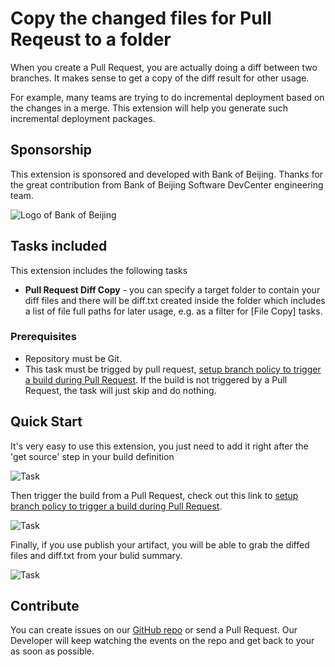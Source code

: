 # Copy the changed files for Pull Reqeust to a folder

When you create a Pull Request, you are actually doing a diff between two branches. It makes sense to get a copy of the diff result for other usage. 

For example, many teams are trying to do incremental deployment based on the changes in a merge. This extension will help you generate such incremental deployment packages.

## Sponsorship

This extension is sponsored and developed with Bank of Beijing. Thanks for the great contribution from Bank of Beijing Software DevCenter engineering team.

![Logo of Bank of Beijing](https://raw.githubusercontent.com/lean-soft/pull-request-diff-copy/master/pull-request-diff-copy/images/BOB-logo.gif)

## Tasks included

This extension includes the following tasks

* **Pull Request Diff Copy** - you can specify a target folder to contain your diff files and there will be diff.txt created inside the folder which includes a list of file full paths for later usage, e.g. as a filter for [File Copy] tasks.

### Prerequisites

* Repository must be Git.
* This task must be trigged by pull request, [setup branch policy to trigger a build during Pull Request](https://docs.microsoft.com/zh-cn/vsts/git/branch-policies?view=vsts#require-the-pull-request-to-build). If the build is not triggered by a Pull Request, the task will just skip and do nothing.

## Quick Start

It's very easy to use this extension, you just need to add it right after the 'get source' step in your build definition

![Task](https://raw.githubusercontent.com/lean-soft/pull-request-diff-copy/master/pull-request-diff-copy/images/prdc-screenshot-01.png)

Then trigger the build from a Pull Request, check out this link to [setup branch policy to trigger a build during Pull Request](https://docs.microsoft.com/zh-cn/vsts/git/branch-policies?view=vsts#require-the-pull-request-to-build). 

![Task](https://raw.githubusercontent.com/lean-soft/pull-request-diff-copy/master/pull-request-diff-copy/images/prdc-screenshot-02.png)

Finally, if you use publish your artifact, you will be able to grab the diffed files and diff.txt from your bulid summary.

![Task](https://raw.githubusercontent.com/lean-soft/pull-request-diff-copy/master/pull-request-diff-copy/images/prdc-screenshot-03.png)

## Contribute

You can create issues on our [GitHub repo](https://github.com/lean-soft/pull-request-diff-copy) or send a Pull Request. Our Developer will keep watching the events on the repo and get back to your as soon as possible.